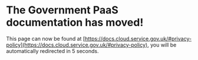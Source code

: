 # The Government PaaS documentation has moved!
This page can now be found at [https://docs.cloud.service.gov.uk/#privacy-policy](https://docs.cloud.service.gov.uk/#privacy-policy), you will be automatically redirected in 5 seconds.